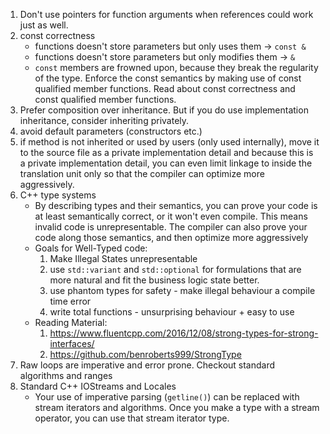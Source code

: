 1. Don't use pointers for function arguments when references could work just as well.
2. const correctness
   - functions doesn't store parameters but only uses them -> `const &`
   - functions doesn't store parameters but only modifies them -> `&`
   - `const` members are frowned upon, because they break the regularity of the type. Enforce the const semantics by making use of const qualified member functions. Read about const correctness and const qualified member functions.
3. Prefer composition over inheritance. But if you do use implementation inheritance, consider inheriting privately.
4. avoid default parameters (constructors etc.)
5. if method is not inherited or used by users (only used internally), move it to the source file as a private implementation detail and because this is a private implementation detail, you can even limit linkage to inside the translation unit only so that the compiler can optimize more aggressively.
6. C++ type systems
   - By describing types and their semantics, you can prove your code is at least semantically correct, or it won't even compile. This means invalid code is unrepresentable. The compiler can also prove your code along those semantics, and then optimize more aggressively
   - Goals for Well-Typed code:
     	1. Make Illegal States unrepresentable
     	2. use `std::variant` and `std::optional` for formulations that are more natural and fit the business logic state better.
     	3. use phantom types for safety - make illegal behaviour a compile time error
     	4. write total functions - unsurprising behaviour + easy to use
   - Reading Material:
     	1. https://www.fluentcpp.com/2016/12/08/strong-types-for-strong-interfaces/
     	2. https://github.com/benroberts999/StrongType
7. Raw loops are imperative and error prone. Checkout standard algorithms and ranges
8. Standard C++ IOStreams and Locales
    - Your use of imperative parsing (`getline()`) can be replaced with stream iterators and algorithms. Once you make a type with a stream operator, you can use that stream iterator type.
